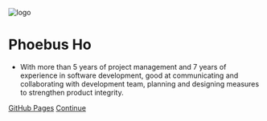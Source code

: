 ![logo](../_media/logo.jpg ':size=100')

# Phoebus Ho

- With more than 5 years of project management and 7 years of experience in software development, good at communicating and collaborating with development team, planning and designing measures to strengthen product integrity.

[GitHub Pages](https://csaaa7.github.io)
[Continue](#head)

<!-- background image -->

<!-- ![](/media/backgounrd.gif) -->

<!-- ![](/media/backgounrd.jpeg) -->

<!-- background color -->

<!-- ![color](#f0f0f0) -->
